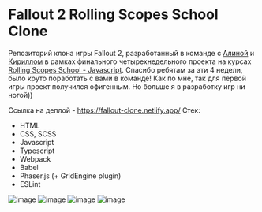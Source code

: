 # Fallout 2 Rolling Scopes School Clone

Репозиторий клона игры Fallout 2, разработанный в команде с [Алиной](https://github.com/AlinaLaniuk) и [Кириллом](https://github.com/slysnek) в рамках финального четырехнедельного проекта на курсах [Rolling Scopes School - Javascript](https://rs.school/js/). Спасибо ребятам за эти 4 недели, было круто поработать с вами в команде! Как по мне, так для первой игры проект получился офигенным. Но больше я в разработку игр ни ногой))

Ссылка на деплой - https://fallout-clone.netlify.app/
Стек:
* HTML
* CSS, SCSS
* Javascript
* Typescript
* Webpack
* Babel
* Phaser.js (+ GridEngine plugin)
* ESLint

![image](https://user-images.githubusercontent.com/42911311/221945545-a31033c0-061e-40dc-ab10-7420bc6f67a7.png)
![image](https://user-images.githubusercontent.com/42911311/221946319-9a2e8064-d11f-4a4b-b77c-07edd5747535.png)
![image](https://user-images.githubusercontent.com/42911311/221947279-ad826154-c362-4765-a2dc-21538ff0f634.png)
![image](https://user-images.githubusercontent.com/42911311/221947189-b29356e3-dcbd-4f2c-b8ee-8c7a82f97fd2.png)
